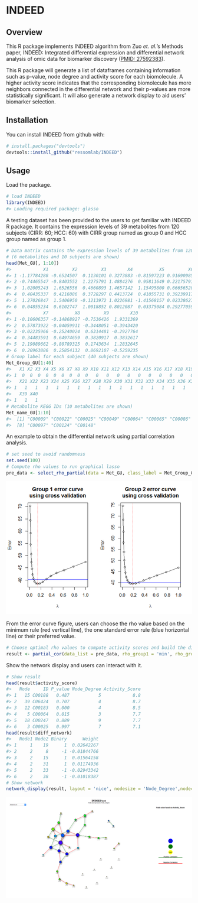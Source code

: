 
<!-- README.md is generated from README.Rmd. Please edit that file -->

# INDEED

## Overview

This R package implements INDEED algorithm from Zuo *et. al.*’s Methods
paper, INDEED: Integrated differential expression and differential
network analysis of omic data for biomarker discovery
([PMID: 27592383](https://www.ncbi.nlm.nih.gov/pubmed/?term=27592383%5Buid%5D)).

This R package will generate a list of dataframes containing information
such as p-value, node degree and activity score for each biomolecule. A
higher activity score indicates that the corresponding biomolecule has
more neighbors connected in the differential network and their p-values
are more statistically significant. It will also generate a network
display to aid users’ biomarker selection.

## Installation

You can install INDEED from github with:

``` r
# install.packages("devtools")
devtools::install_github("ressomlab/INDEED")
```

## Usage

Load the package.

``` r
# load INDEED
library(INDEED)
#> Loading required package: glasso
```

A testing dataset has been provided to the users to get familiar with
INDEED R package. It contains the expression levels of 39 metabolites
from 120 subjects (CIRR: 60; HCC: 60) with CIRR group named as group 0
and HCC group named as group
1.

``` r
# Data matrix contains the expression levels of 39 metabolites from 120 subjects 
# (6 metabolites and 10 subjects are shown)
head(Met_GU[, 1:10])
#>            X1         X2         X3        X4          X5         X6
#> 1 -1.17784288 -0.6524507  0.1130101 0.3273883 -0.81597223 0.91690985
#> 2 -0.74465547 -0.8403552  1.2275791 1.4884276  0.95811649 0.22175791
#> 3  1.02005243  1.6526556  0.4660893 1.4657142  1.15495800 0.66656520
#> 4  0.40435337  0.4216086  0.3728297 0.4413724  0.41055731 0.39239917
#> 5  1.27026847  1.5406950 -0.1213972 1.0226981 -1.41568157 0.02338627
#> 6  0.04855234  0.6102747  1.0018852 0.8012087  0.03375084 0.29277059
#>            X7          X8         X9        X10
#> 1 -0.10606357 -0.14868927 -0.7536426  1.9331369
#> 2  0.57873922 -0.04059911 -0.3448051 -0.3943420
#> 3 -0.02235966 -0.25240024  0.6314481 -0.2927764
#> 4  0.34483591  0.64974659  0.3820917  0.3832617
#> 5  2.19089662 -0.80789325  0.1743634  1.2832645
#> 6  0.20963886  0.25854132  0.8692107 -0.5259235
# Group label for each subject (40 subjects are shown)
Met_Group_GU[1:40]
#>   X1 X2 X3 X4 X5 X6 X7 X8 X9 X10 X11 X12 X13 X14 X15 X16 X17 X18 X19 X20
#> 1  0  0  0  0  0  0  0  0  0   0   0   0   0   0   0   0   0   0   0   1
#>   X21 X22 X23 X24 X25 X26 X27 X28 X29 X30 X31 X32 X33 X34 X35 X36 X37 X38
#> 1   1   1   1   1   1   1   1   1   1   1   1   1   1   1   1   1   1   1
#>   X39 X40
#> 1   1   1
# Metabolite KEGG IDs (10 metabolites are shown)
Met_name_GU[1:10]
#>  [1] "C00009" "C00022" "C00025" "C00049" "C00064" "C00065" "C00086"
#>  [8] "C00097" "C00124" "C00148"
```

An example to obtain the differential network using partial correlation
analysis.

``` r
# set seed to avoid randomness
set.seed(100)
# Compute rho values to run graphical lasso
pre_data <- select_rho_partial(data = Met_GU, class_label = Met_Group_GU, id = Met_name_GU, error_curve = "YES")
```

![](figure/rho-selection-1.png)<!-- -->

From the error curve figure, users can choose the rho value based on the
minimum rule (red vertical line), the one standard error rule (blue
horizontal line) or their preferred
value.

``` r
# Choose optimal rho values to compute activity scores and build the differntial network
result <- partial_cor(data_list = pre_data, rho_group1 = 'min', rho_group2 = "min", permutation = 1000, p_val = pvalue_M_GU, permutation_thres = 0.05)
```

Show the network display and users can interact with it.

``` r
# Show result 
head(result$activity_score)
#>   Node     ID P_value Node_Degree Activity_Score
#> 1   15 C00188   0.487           5            8.8
#> 2   39 C06424   0.707           4            8.7
#> 3   12 C00183   0.000           4            8.5
#> 4    5 C00064   0.015           3            7.7
#> 5   18 C00247   0.889           9            7.7
#> 6    3 C00025   0.997           7            7.1
head(result$diff_network)
#>   Node1 Node2 Binary      Weight
#> 1     1    19      1  0.02642267
#> 2     2     8     -1 -0.01844766
#> 3     2    15      1  0.01564158
#> 4     2    31      1  0.01174936
#> 5     2    33     -1 -0.02943342
#> 6     2    38     -1 -0.01018387
# Show network
network_display(result, layout = 'nice', nodesize = 'Node_Degree',nodecolor = 'Activity_Score', edgewidth = 'NO')
```

<!-- Network display image was generated from somewhere else -->

![](figure/network-display-1.png)<!-- -->
